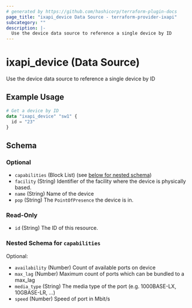 ```yaml
---
# generated by https://github.com/hashicorp/terraform-plugin-docs
page_title: "ixapi_device Data Source - terraform-provider-ixapi"
subcategory: ""
description: |-
  Use the device data source to reference a single device by ID
---
```


# ixapi_device (Data Source)

Use the device data source to reference a single device by ID

## Example Usage

```terraform
# Get a device by ID
data "ixapi_device" "sw1" {
  id = "23"
}
```

<!-- schema generated by tfplugindocs -->
## Schema

### Optional

- `capabilities` (Block List) (see [below for nested schema](#nestedblock--capabilities))
- `facility` (String) Identifier of the facility where the device is physically based.
- `name` (String) Name of the device
- `pop` (String) The `PointOfPresence` the device is in.

### Read-Only

- `id` (String) The ID of this resource.

<a id="nestedblock--capabilities"></a>
### Nested Schema for `capabilities`

Optional:

- `availability` (Number) Count of available ports on device
- `max_lag` (Number) Maximum count of ports which can be bundled to a max_lag
- `media_type` (String) The media type of the port (e.g. 1000BASE-LX, 10GBASE-LR, ...)
- `speed` (Number) Speed of port in Mbit/s


